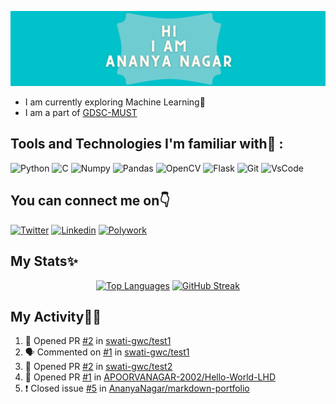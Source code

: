 ![Intro Image](https://github.com/AnanyaNagar/AnanyaNagar/blob/main/Intro.png)

- I am currently exploring Machine Learning🤖
- I am a part of [GDSC-MUST](https://github.com/GDSC-MUST-21)

## Tools and Technologies I'm familiar with🙌 :
![Python](https://img.shields.io/badge/Python-FFD43B?style=for-the-badge&logo=python&logoColor=darkgreen.png)
![C](https://img.shields.io/badge/C-00599C?style=for-the-badge&logo=c&logoColor=white)
![Numpy](https://img.shields.io/badge/Numpy-777BB4?style=for-the-badge&logo=numpy&logoColor=white)
![Pandas](https://img.shields.io/badge/Pandas-2C2D72?style=for-the-badge&logo=pandas&logoColor=white)
![OpenCV](https://img.shields.io/badge/OpenCV-27338e?style=for-the-badge&logo=OpenCV&logoColor=white)
![Flask](https://img.shields.io/badge/Flask-000000?style=for-the-badge&logo=flask&logoColor=white)
![Git](https://img.shields.io/badge/Git-F05032?style=for-the-badge&logo=git&logoColor=white)
![VsCode](https://img.shields.io/badge/Visual_Studio_Code-0078D4?style=for-the-badge&logo=visual%20studio%20code&logoColor=white)

## You can connect me on👇
[![Twitter](https://img.shields.io/badge/Twitter-1DA1F2?style=for-the-badge&logo=twitter&logoColor=white)](https://twitter.com/Nagar_Ananya)
[![Linkedin](https://img.shields.io/badge/LinkedIn-0077B5?style=for-the-badge&logo=linkedin&logoColor=white)](https://www.linkedin.com/in/ananya-nagar-986070190)
[![Polywork](https://img.shields.io/badge/polywork-543DE0?style=for-the-badge&logo=polywork&logoColor=white)](https://www.polywork.com/nagar_ananya)


## My Stats✨
<div align="center">
  
[![Top Languages](https://github-readme-stats.vercel.app/api/top-langs/?username=AnanyaNagar&layout=compact&theme=dark)](https://github.com/anuraghazra/github-readme-stats)
[![GitHub Streak](https://github-readme-streak-stats.herokuapp.com/?user=AnanyaNagar&theme=dark)](https://git.io/streak-stats)
  
</div>

## My Activity👩‍💻
<!--START_SECTION:activity-->
1. 💪 Opened PR [#2](https://github.com/swati-gwc/test1/pull/2) in [swati-gwc/test1](https://github.com/swati-gwc/test1)
2. 🗣 Commented on [#1](https://github.com/swati-gwc/test1/issues/1) in [swati-gwc/test1](https://github.com/swati-gwc/test1)
3. 💪 Opened PR [#2](https://github.com/swati-gwc/test2/pull/2) in [swati-gwc/test2](https://github.com/swati-gwc/test2)
4. 💪 Opened PR [#1](https://github.com/APOORVANAGAR-2002/Hello-World-LHD/pull/1) in [APOORVANAGAR-2002/Hello-World-LHD](https://github.com/APOORVANAGAR-2002/Hello-World-LHD)
5. ❗️ Closed issue [#5](https://github.com/AnanyaNagar/markdown-portfolio/issues/5) in [AnanyaNagar/markdown-portfolio](https://github.com/AnanyaNagar/markdown-portfolio)
<!--END_SECTION:activity-->


